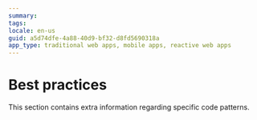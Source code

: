 ```yaml
---
summary: 
tags:
locale: en-us
guid: a5d74dfe-4a88-40d9-bf32-d8fd5690318a
app_type: traditional web apps, mobile apps, reactive web apps
---
```



# Best practices

This section contains extra information regarding specific code patterns.

